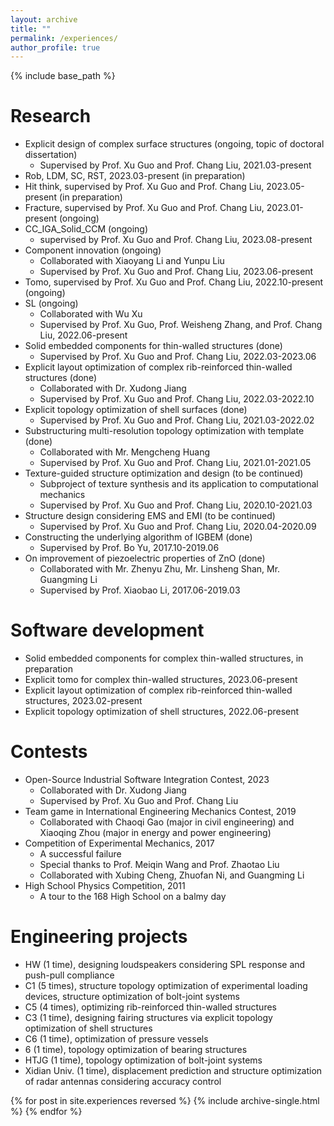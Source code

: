 ```yaml
---
layout: archive
title: ""
permalink: /experiences/
author_profile: true
---
```



{% include base_path %}

Research
======
* Explicit design of complex surface structures (ongoing, topic of doctoral dissertation)
  * Supervised by Prof. Xu Guo and Prof. Chang Liu, 2021.03-present
* Rob, LDM, SC, RST, 2023.03-present (in preparation)
* Hit think, supervised by Prof. Xu Guo and Prof. Chang Liu, 2023.05-present (in preparation)
* Fracture, supervised by Prof. Xu Guo and Prof. Chang Liu, 2023.01-present (ongoing)
* CC_IGA_Solid_CCM (ongoing)
  * supervised by Prof. Xu Guo and Prof. Chang Liu, 2023.08-present
* Component innovation (ongoing)
  * Collaborated with Xiaoyang Li and Yunpu Liu
  * Supervised by Prof. Xu Guo and Prof. Chang Liu, 2023.06-present
* Tomo, supervised by Prof. Xu Guo and Prof. Chang Liu, 2022.10-present (ongoing)
* SL (ongoing)
  * Collaborated with Wu Xu
  * Supervised by Prof. Xu Guo, Prof. Weisheng Zhang, and Prof. Chang Liu, 2022.06-present
* Solid embedded components for thin-walled structures (done)
  * Supervised by Prof. Xu Guo and Prof. Chang Liu, 2022.03-2023.06
* Explicit layout optimization of complex rib-reinforced thin-walled structures (done)
  * Collaborated with Dr. Xudong Jiang
  * Supervised by Prof. Xu Guo and Prof. Chang Liu, 2022.03-2022.10
* Explicit topology optimization of shell surfaces (done)
  * Supervised by Prof. Xu Guo and Prof. Chang Liu, 2021.03-2022.02
* Substructuring multi-resolution topology optimization with template (done)
  * Collaborated with Mr. Mengcheng Huang
  * Supervised by Prof. Xu Guo and Prof. Chang Liu, 2021.01-2021.05
* Texture-guided structure optimization and design (to be continued)
  * Subproject of texture synthesis and its application to computational mechanics
  * Supervised by Prof. Xu Guo and Prof. Chang Liu, 2020.10-2021.03
* Structure design considering EMS and EMI (to be continued)
  * Supervised by Prof. Xu Guo and Prof. Chang Liu,  2020.04-2020.09
* Constructing the underlying algorithm of IGBEM (done)
  * Supervised by Prof. Bo Yu, 2017.10-2019.06
* On improvement of piezoelectric properties of ZnO (done)
  * Collaborated with Mr. Zhenyu Zhu, Mr. Linsheng Shan, Mr. Guangming Li
  * Supervised by Prof. Xiaobao Li, 2017.06-2019.03

Software development
======
* Solid embedded components for complex thin-walled structures, in preparation
* Explicit tomo for complex thin-walled structures, 2023.06-present
* Explicit layout optimization of complex rib-reinforced thin-walled structures, 2023.02-present
* Explicit topology optimization of shell structures, 2022.06-present

Contests
======
* Open-Source Industrial Software Integration Contest, 2023
  * Collaborated with Dr. Xudong Jiang
  * Supervised by Prof. Xu Guo and Prof. Chang Liu
* Team game in International Engineering Mechanics Contest, 2019
  * Collaborated with Chaoqi Gao (major in civil engineering) and Xiaoqing Zhou (major in energy and power engineering)
* Competition of Experimental Mechanics, 2017
  * A successful failure
  * Special thanks to Prof. Meiqin Wang and Prof. Zhaotao Liu
  * Collaborated with Xubing Cheng, Zhuofan Ni, and Guangming Li
* High School Physics Competition, 2011
  * A tour to the 168 High School on a balmy day

Engineering projects
======
* HW (1 time), designing loudspeakers considering SPL response and push-pull compliance
* C1 (5 times), structure topology optimization of experimental loading devices, structure optimization of bolt-joint systems
* C5 (4 times), optimizing rib-reinforced thin-walled structures
* C3 (1 time), designing fairing structures via explicit topology optimization of shell structures
* C6 (1 time), optimization of pressure vessels
* 6 (1 time), topology optimization of bearing structures
* HTJG (1 time), topology optimization of bolt-joint systems
* Xidian Univ. (1 time), displacement prediction and structure optimization of radar antennas considering accuracy control

{% for post in site.experiences reversed %}
  {% include archive-single.html %}
{% endfor %}

